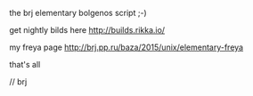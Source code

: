 
the brj elementary bolgenos script ;-)

get nightly bilds here http://builds.rikka.io/

my freya page http://brj.pp.ru/baza/2015/unix/elementary-freya

that's all

// brj
